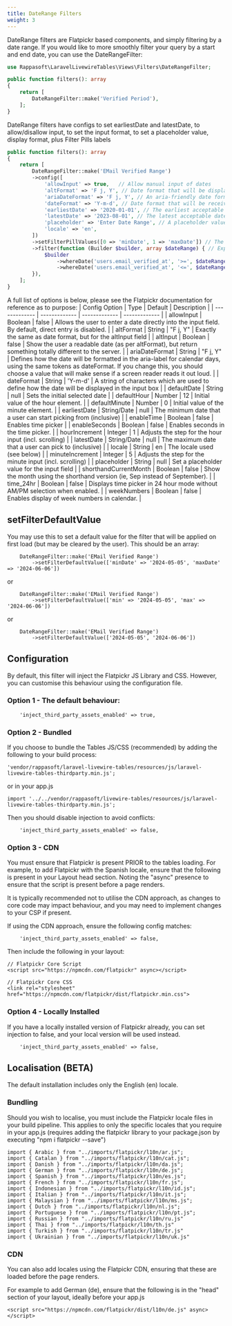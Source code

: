 ```yaml
---
title: DateRange Filters
weight: 3
---
```


DateRange filters are Flatpickr based components, and simply filtering by a date range.  If you would like to more smoothly filter your query by a start and end date, you can use the DateRangeFilter:

```php
use Rappasoft\LaravelLivewireTables\Views\Filters\DateRangeFilter;

public function filters(): array
{
    return [
        DateRangeFilter::make('Verified Period'),
    ];
}
```

DateRange filters have configs to set earliestDate and latestDate, to allow/disallow input, to set the input format, to set a placeholder value,  display format, plus Filter Pills labels

```php
public function filters(): array
{
    return [
        DateRangeFilter::make('EMail Verified Range')
        ->config([
            'allowInput' => true,   // Allow manual input of dates
            'altFormat' => 'F j, Y', // Date format that will be displayed once selected
            'ariaDateFormat' => 'F j, Y', // An aria-friendly date format
            'dateFormat' => 'Y-m-d', // Date format that will be received by the filter
            'earliestDate' => '2020-01-01', // The earliest acceptable date
            'latestDate' => '2023-08-01', // The latest acceptable date
            'placeholder' => 'Enter Date Range', // A placeholder value
            'locale' => 'en',
        ])
        ->setFilterPillValues([0 => 'minDate', 1 => 'maxDate']) // The values that will be displayed for the Min/Max Date Values
        ->filter(function (Builder $builder, array $dateRange) { // Expects an array.
            $builder
                ->whereDate('users.email_verified_at', '>=', $dateRange['minDate']) // minDate is the start date selected
                ->whereDate('users.email_verified_at', '<=', $dateRange['maxDate']); // maxDate is the end date selected
        }),
    ];
}
```

A full list of options is below, please see the Flatpickr documentation for reference as to purpose:
| Config Option  | Type | Default | Description | 
| ------------- | ------------- | ------------- | ------------- |
| allowInput | Boolean | false | Allows the user to enter a date directly into the input field. By default, direct entry is disabled. | 
| altFormat | String | "F j, Y" | Exactly the same as date format, but for the altInput field | 
| altInput | Boolean | false | Show the user a readable date (as per altFormat), but return something totally different to the server. | 
| ariaDateFormat | String | "F j, Y" | Defines how the date will be formatted in the aria-label for calendar days, using the same tokens as dateFormat. If you change this, you should choose a value that will make sense if a screen reader reads it out loud. | 
| dateFormat | String | 'Y-m-d' | A string of characters which are used to define how the date will be displayed in the input box | 
| defaultDate | String | null | Sets the initial selected date | 
| defaultHour | Number | 12 | Initial value of the hour element. | 
| defaultMinute | Number | 0 | Initial value of the minute element. | 
| earliestDate | String/Date | null | The minimum date that a user can start picking from (inclusive) | 
| enableTime | Boolean | false | Enables time picker | 
| enableSeconds | Boolean | false | Enables seconds in the time picker. | 
| hourIncrement | Integer | 1 | Adjusts the step for the hour input (incl. scrolling) | 
| latestDate | String/Date | null | The maximum date that a user can pick to (inclusive) | 
| locale | String | en | The locale used (see below) | 
| minuteIncrement | Integer | 5 | Adjusts the step for the minute input (incl. scrolling) | 
| placeholder | String | null | Set a placeholder value for the input field |
| shorthandCurrentMonth | Boolean | false | Show the month using the shorthand version (ie, Sep instead of September). | 
| time_24hr | Boolean | false | Displays time picker in 24 hour mode without AM/PM selection when enabled. | 
| weekNumbers | Boolean | false | Enables display of week numbers in calendar. | 

## setFilterDefaultValue

You may use this to set a default value for the filter that will be applied on first load (but may be cleared by the user).  This should be an array:

```
    DateRangeFilter::make('EMail Verified Range')
        ->setFilterDefaultValue(['minDate' => '2024-05-05', 'maxDate' => '2024-06-06'])
```
or
```
    DateRangeFilter::make('EMail Verified Range')
        ->setFilterDefaultValue(['min' => '2024-05-05', 'max' => '2024-06-06'])
```
or
```
    DateRangeFilter::make('EMail Verified Range')
        ->setFilterDefaultValue(['2024-05-05', '2024-06-06'])
```


## Configuration
By default, this filter will inject the Flatpickr JS Library and CSS. However, you can customise this behaviour using the configuration file.

### Option 1 - The default behaviour:
```
    'inject_third_party_assets_enabled' => true,
```

### Option 2 - Bundled
If you choose to bundle the Tables JS/CSS (recommended) by adding the following to your build process:

```
'vendor/rappasoft/laravel-livewire-tables/resources/js/laravel-livewire-tables-thirdparty.min.js';
```

or in your app.js

```
import '../../vendor/rappasoft/livewire-tables/resources/js/laravel-livewire-tables-thirdparty.min.js';
```

Then you should disable injection to avoid conflicts:

```
    'inject_third_party_assets_enabled' => false,
```

### Option 3 - CDN
You must ensure that Flatpickr is present PRIOR to the tables loading.  For example, to add Flatpickr with the Spanish locale, ensure that the following is present in your Layout head section.  Noting the "async" presence to ensure that the script is present before a page renders.

It is typically recommended not to utilise the CDN approach, as changes to core code may impact behaviour, and you may need to implement changes to your CSP if present.

If using the CDN approach, ensure the following config matches:
```
    'inject_third_party_assets_enabled' => false,
```

Then include the following in your layout:
```
// Flatpickr Core Script
<script src="https://npmcdn.com/flatpickr" async></script>

// Flatpickr Core CSS
<link rel="stylesheet" href="https://npmcdn.com/flatpickr/dist/flatpickr.min.css">
```

### Option 4 - Locally Installed
If you have a locally installed version of Flatpickr already, you can set injection to false, and your local version will be used instead.
```
    'inject_third_party_assets_enabled' => false,
```

## Localisation (BETA)
The default installation includes only the English (en) locale.

### Bundling
Should you wish to localise, you must include the Flatpickr locale files in your build pipeline.  This applies to only the specific locales that you require in your app.js (requires adding the flatpickr library to your package.json by executing "npm i flatpickr --save")
```
import { Arabic } from "../imports/flatpickr/l10n/ar.js";
import { Catalan } from "../imports/flatpickr/l10n/cat.js";
import { Danish } from "../imports/flatpickr/l10n/da.js";
import { German } from "../imports/flatpickr/l10n/de.js";
import { Spanish } from "../imports/flatpickr/l10n/es.js";
import { French } from "../imports/flatpickr/l10n/fr.js";
import { Indonesian } from "../imports/flatpickr/l10n/id.js";
import { Italian } from "../imports/flatpickr/l10n/it.js";
import { Malaysian } from "../imports/flatpickr/l10n/ms.js";
import { Dutch } from "../imports/flatpickr/l10n/nl.js";
import { Portuguese } from "../imports/flatpickr/l10n/pt.js";
import { Russian } from "../imports/flatpickr/l10n/ru.js"
import { Thai } from "../imports/flatpickr/l10n/th.js"
import { Turkish } from "../imports/flatpickr/l10n/tr.js"
import { Ukrainian } from "../imports/flatpickr/l10n/uk.js"
```

### CDN
You can also add locales using the Flatpickr CDN, ensuring that these are loaded before the page renders.

For example to add German (de), ensure that the following is in the "head" section of your layout, ideally before your app.js
```
<script src="https://npmcdn.com/flatpickr/dist/l10n/de.js" async></script>
```